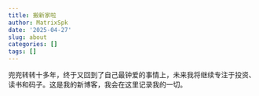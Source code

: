 ```yaml
---
title: 搬新家啦
author: MatrixSpk
date: '2025-04-27'
slug: about
categories: []
tags: []
---
```


兜兜转转十多年，终于又回到了自己最钟爱的事情上，未来我将继续专注于投资、读书和码子。这是我的新博客，我会在这里记录我的一切。
